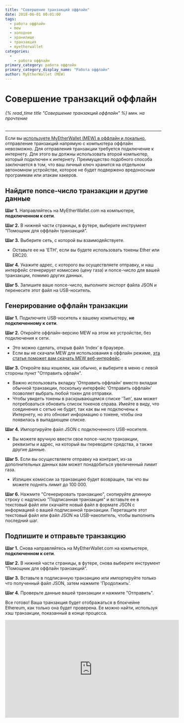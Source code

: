 ```yaml
---
title: "Совершение транзакций оффлайн"
date: 2018-06-01 00:01:00
tags:
  - работа оффлайн
  - mew
  - холодное
  - хранилище
  - транзакция
  - myetherwallet
categories:
  - 
    - работа оффлайн
primary_category: работа оффлайн
primary_category_display_name: "Работа оффлайн"
author: MyEtherWallet (MEW)
---
```


# **Совершение транзакций оффлайн**

###### {% read_time title "Совершение транзакций оффлайн" %} мин. на прочтение

* * *

Если вы [используете MyEtherWallet (MEW) в оффлайн и локально](/@@@@@@/offline/using-mew-offline/), отправление транзакций напрямую с компьютера оффлайн невозможно. Для отправления транзакции требуется подключение к интернету. Для этого вы должны использовать второй компьютер, который подключен к интернету. Преимущество подобного способа заключается в том, что ваш личный ключ хранится на отдельном автономном устройстве, которое не будет подвержено вредоносным программам или атакам хакеров.

## **Найдите nonce-число транзакции и другие данные**

**Шаг 1.** Направляйтесь на MyEtherWallet.com на компьютере, **подключенном к сети**.

**Шаг 2.** В нижней части страницы, в футере, выберите инструмент "Помощник для оффлайн транзакций".

**Шаг 3.** Выберите сеть, с которой вы взаимодействуете.

-   Оставьте ее на 'ETH', если вы будете использовать токены Ether или ERC20.

**Шаг 4.** Укажите адрес, с которого вы осуществляете отправку, и наш интерфейс сгенерирует комиссию (цену газа) и nonce-число для вашей транзакции, помимо других данных.

**Шаг 5.** Запишите ваше nonce-число, выполните экспорт файла JSON и перенесите этот файл на USB-носитель.

## **Генерирование оффлайн транзакции**

**Шаг 1.** Подключите USB-носитель к вашему компьютеру, **не подключенному к сети**.

**Шаг 2.** Откройте оффлайн-версию MEW на этом же устройстве, без подключения к сети.

-   Это можно сделать, открыв файл ‘Index’ в браузере.
-   Если вы не скачали MEW для использования в оффлайн режиме, [эта статья поможет вам скачать MEW веб-интерфейс](/@@@@@@/offline/using-mew-offline/).

**Шаг 3.** Откройте ваш кошелек, как обычно, и выберите в меню с левой стороны пункт "Отправить офлайн".

-   Важно использовать вкладку 'Отправить оффлайн' вместо вкладки обычной транзакции, поскольку интерфейс 'Отправить оффлайн' позволяет выбрать любой токен для отправки.
-   Чтобы увидеть токены в раскрывающемся списке 'Тип', вам может потребоваться обновить список токенов справа. Имейте в виду, что соединения с сетью не будет, так как вы не подключены к Интернету, но это обновит информацию о токене, чтобы она появилась в выпадающем списке.

**Шаг 4.** Импортируйте файл JSON с подключенного USB-носителя.

-   Вы можете вручную ввести свое nonce-число транзакции, реквизиты и адрес, на который вы переводите средства, а также другие данные.

**Шаг 5.** Если вы осуществляете отправку на контракт, из-за дополнительных данных вам может понадобиться увеличенный лимит газа.

-   Излишек комиссии за транзакцию будет возвращен, так что вы можете поднять лимит до 100 000.

**Шаг 6.** Нажмите "Сгенерировать транзакцию", скопируйте длинную строку с надписью "Подписанная транзакция" и вставьте ее в текстовый файл или скачайте новый файл в формате JSON с информацией о вашей подписанной транзакции. Перетащите этот текстовый файл или файл JSON на USB-накопитель, чтобы выполнить последний шаг.

## **Подпишите и отправьте транзакцию**

**Шаг 1.** Снова направляйтесь на MyEtherWallet.com на компьютере, **подключенном к сети**.

**Шаг 2.** В нижней части страницы, в футере, снова выберите инструмент "Помощник для оффлайн транзакций".

**Шаг 3.** Вставьте в подписанную транзакцию или импортируйте только что полученный файл JSON, затем нажмите 'Продолжить'.

**Шаг 4.** Проверьте данные вашей транзакции и нажмите "Отправить". <br>

Все готово! Ваша транзакция будет отображаться в блокчейне Ethereum, как только она будет проверена. Ее можно найти, используя хэш транзакции, показанный в конце процесса.

<div class="youtube-video">
<iframe width="560" height="315" src="https://www.youtube.com/embed/9_6EU1QPU0k" frameborder="0" allow="accelerometer; autoplay; encrypted-media; gyroscope; picture-in-picture" allowfullscreen></iframe>
</div>
